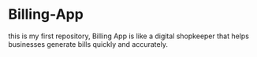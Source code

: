 # Billing-App
this is my first repository, Billing App is like a digital shopkeeper that helps businesses generate bills quickly and accurately.
